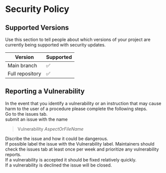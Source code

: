 # Security Policy

## Supported Versions

Use this section to tell people about which versions of your project are
currently being supported with security updates.

| Version | Supported          |
| ------- | ------------------ |
| Main branch  | :white_check_mark: |
| Full repository  | :white_check_mark: |


## Reporting a Vulnerability

In the event that you identify a vulnerability or an instruction that may cause harm to the user of a procedure please complete the following steps.  
Go to the issues tab.  
submit an issue with the name  
>Vulnerability _AspectOrFileName_

Discribe the issue and how it could be dangerous.  
If possible label the issue with the Vulnerability label. 
Maintainers should check the issues tab at least once per week and prioritize any vulnerability reports.  
If a vulnerability is accepted it should be fixed relatively quickly.  
If a vulnerability is declined the issue will be closed.  
